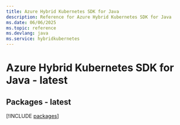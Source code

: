 ```yaml
---
title: Azure Hybrid Kubernetes SDK for Java
description: Reference for Azure Hybrid Kubernetes SDK for Java
ms.date: 06/06/2025
ms.topic: reference
ms.devlang: java
ms.service: hybridkubernetes
---
```

# Azure Hybrid Kubernetes SDK for Java - latest
## Packages - latest
[!INCLUDE [packages](hybrid-kubernetes-index.md)]